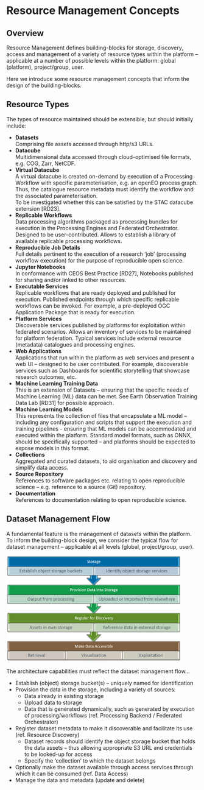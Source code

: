 # Resource Management Concepts

## Overview

Resource Management defines building-blocks for storage, discovery, access and management of a variety of resource types within the platform – applicable at a number of possible levels within the platform: global (platform), project/group, user.

Here we introduce some resource management concepts that inform the design of the building-blocks.

## Resource Types

The types of resource maintained should be extensible, but should initially include:

*	**Datasets**<br>
  Comprising file assets accessed through http/s3 URLs.
*	**Datacube**<br>
  Multidimensional data accessed through cloud-optimised file formats, e.g. COG, Zarr, NetCDF.
*	**Virtual Datacube**<br>
  A virtual datacube is created on-demand by execution of a Processing Workflow with specific parameterisation, e.g. an openEO process graph. Thus, the catalogue resource metadata must identify the workflow and the associated parameterisation.<br>
  To be investigated whether this can be satisfied by the STAC datacube extension [RD23].
*	**Replicable Workflows**<br>
  Data processing algorithms packaged as processing bundles for execution in the Processing Engines and Federated Orchestrator. Designed to be user-contributed. Allows to establish a library of available replicable processing workflows.
*	**Reproducible Job Details**<br>
  Full details pertinent to the execution of a research ‘job’ (processing workflow execution) for the purpose of reproducible open science.
*	**Jupyter Notebooks**<br>
  In conformance with CEOS Best Practice [RD27], Notebooks published for sharing and/or linked to other resources.
*	**Executable Services**<br>
  Replicable workflows that are ready deployed and published for execution. Published endpoints through which specific replicable workflows can be invoked. For example, a pre-deployed OGC Application Package that is ready for execution.
*	**Platform Services**<br>
  Discoverable services published by platforms for exploitation within federated scenarios. Allows an inventory of services to be maintained for platform federation. Typical services include external resource (metadata) catalogues and processing engines.
*	**Web Applications**<br>
  Applications that run within the platform as web services and present a web UI – designed to be user contributed. For example, discoverable services such as Dashboards for scientific storytelling that showcase research outcomes, etc. 
*	**Machine Learning Training Data**<br>
  This is an extension of Datasets – ensuring that the specific needs of Machine Learning (ML) data can be met. See Earth Observation Training Data Lab [RD31] for possible approach.
*	**Machine Learning Models**<br>
  This represents the collection of files that encapsulate a ML model – including any configuration and scripts that support the execution and training pipelines - ensuring that ML models can be accommodated and executed within the platform. Standard model formats, such as ONNX, should be specifically supported – and platforms should be expected to expose models in this format.
*	**Collections**<br>
  Aggregated and curated datasets, to aid organisation and discovery and simplify data access.
*	**Source Repository**<br>
  References to software packages etc. relating to open reproducible science – e.g. reference to a source (Git) repository.
*	**Documentation**<br>
  References to documentation relating to open reproducible science.

## Dataset Management Flow

A fundamental feature is the management of datasets within the platform. To inform the building-block design, we consider the typical flow for dataset management – applicable at all levels (global, project/group, user).

![Dataset Management Flow](diagrams/dataset-management-flow.png)

The architecture capabilities must reflect the dataset management flow…

* Establish (object) storage bucket(s) – uniquely named for identification
* Provision the data in the storage, including a variety of sources:
    * Data already in existing storage
    * Upload data to storage
    * Data that is generated dynamically, such as generated by execution of processing/workflows (ref. Processing Backend / Federated Orchestrator)
*	Register dataset metadata to make it discoverable and facilitate its use (ref. Resource Discovery)
    *	Dataset records should identify the object storage bucket that holds the data assets – thus allowing appropriate S3 URL and credentials to be looked-up for access
    *	Specify the ‘collection’ to which the dataset belongs
*	Optionally make the dataset available through access services through which it can be consumed (ref. Data Access)
*	Manage the data and metadata (update and delete)
